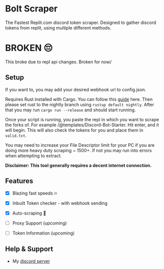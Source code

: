 # Bolt Scraper
The Fastest Replit.com discord token scraper. Designed to gather discord tokens from replit, using multiple different methods.

# BROKEN 😔
This broke due to repl api changes. Broken for now/

## Setup

If you want to, you may add your desired webhook url to config.json.

Requires Rust installed with Cargo. You can follow this [guide](https://doc.rust-lang.org/cargo/getting-started/installation.html) here. Then please set rust to the nightly branch using `rustup default nightly`. After that you may run `cargo run --release` and should start running.

Once your script is running, you paste the repl in which you want to scrape the forks of. For example /@templates/Discord-Bot-Starter. Hit enter, and it will begin. This will also check the tokens for you and place them in `valid.txt`.

You may need to increase your File Descriptor limit for your PC if you are doing more heavy duty scraping ~ 1500+. If not you may run into errors when attempting to extract.

**Disclaimer: This tool generally requires a decent internet connection.**

## Features

- [x] Blazing fast speeds 🔥
- [x] Inbuilt Token checker - with webhook sending
- [x] Auto-scraping 🤖
- [ ] Proxy Support (upcoming)
- [ ] Token Information (upcoming)


## Help & Support
- My [discord server](https://discord.gg/jD4C57AJg6)
